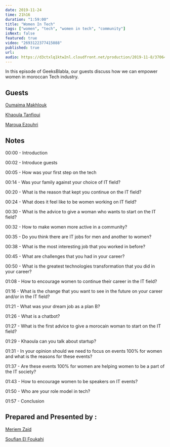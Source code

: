 ```yaml
---
date: 2019-11-24
time: 21h16
duration: "1:59:00"
title: "Women In Tech"
tags: ["women", "tech", "women in tech", "community"]
isNext: false
featured: true
video: "2693122377415088"
published: true
url:
audio: https://d3ctxlq1ktw2nl.cloudfront.net/production/2019-11-8/37064067-48000-2-7061c427555f3.m4a
---
```


In this episode of GeeksBlabla, our guests discuss how we can empower women in moroccan Tech industry.

## Guests

[Oumaima Makhlouk](https://www.facebook.com/oumi.makhlouk/)

[Khaoula Tanfioui](https://www.linkedin.com/in/khaoula-tanfioui-9b15a310a/)

[Maroua Ezouhri](https://www.linkedin.com/in/maroua-ezouhri-381174a7/)

## Notes

00:00 - Introduction

00:02 - Introduce guests

00:05 - How was your first step on the tech

00:14 - Was your family against your choice of IT field?

00:20 - What is the reason that kept you continue on the IT field?

00:24 - What does it feel like to be women working on IT field?

00:30 - What is the advice to give a woman who wants to start on the IT field?

00:32 - How to make women more active in a community?

00:35 - Do you think there are IT jobs for men and another to women?

00:38 - What is the most interesting job that you worked in before?

00:45 - What are challenges that you had in your career?

00:50 - What is the greatest technologies transformation that you did in your career?

01:08 - How to encourage women to continue their career in the IT field?

01:16 - What is the change that you want to see in the future on your career and/or in the IT field?

01:21 - What was your dream job as a plan B?

01:26 - What is a chatbot?

01:27 - What is the first advice to give a morocain woman to start on the IT field?

01:29 - Khaoula can you talk about startup?

01:31 - In your opinion should we need to focus on events 100% for women and what is the reasons for these events?

01:37 - Are these events 100% for women are helping women to be a part of the IT society?

01:43 - How to encourage women to be speakers on IT events?

01:50 - Who are your role model in tech?

01:57 - Conclusion

## Prepared and Presented by :

[Meriem Zaid](https://www.facebook.com/MeriemZaid/)

[Soufian El Foukahi](https://twitter.com/souffanda/)
